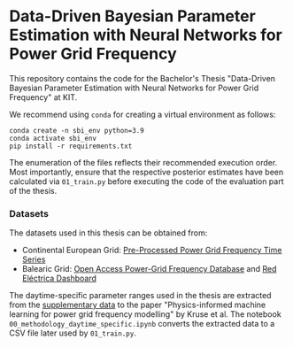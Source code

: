 # Data-Driven Bayesian Parameter Estimation with Neural Networks for Power Grid Frequency
This repository contains the code for the Bachelor's Thesis "Data-Driven Bayesian Parameter Estimation with Neural Networks for Power Grid Frequency" at KIT.

We recommend using `conda` for creating a virtual environment as follows:

    conda create -n sbi_env python=3.9 
    conda activate sbi_env
    pip install -r requirements.txt
  
  
The enumeration of the files reflects their recommended execution order.
Most importantly, ensure that the respective posterior estimates have been calculated via `01_train.py` before executing the code of the evaluation part of the thesis.  

### Datasets
The datasets used in this thesis can be obtained from:
  
 - Continental European Grid: [Pre-Processed Power Grid Frequency Time Series](https://zenodo.org/records/5105820)
 - Balearic Grid: [Open Access Power-Grid Frequency Database](https://osf.io/m43tg/) and [Red Eléctrica Dashboard](https://demanda.ree.es/visiona/baleares/baleares5m/tablas/2019-11-6/1)
 
The daytime-specific parameter ranges used in the thesis are extracted from the [supplementary data](https://github.com/johkruse/PIML-for-grid-frequency-modelling) to the paper "Physics-informed machine learning for power grid frequency modelling" by Kruse et al. The notebook `00_methodology_daytime_specific.ipynb` converts the extracted data to a CSV file later used by `01_train.py`.
